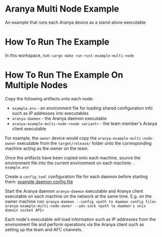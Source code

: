 # Aranya Multi Node Example

An example that runs each Aranya device as a stand-alone executable.

# How To Run The Example

In this workspace, run:
`cargo make run-rust-example-multi-node`

# How To Run The Example On Multiple Nodes

Copy the following artifacts onto each node:
- `example.env` - an environment file for loading shared configuration info such as IP addresses into executables
- `aranya-daemon` - the Aranya daemon executable
- `aranya-example-multi-node-<node variant>` - the team member's Aranya client executable

For example, the `owner` device would copy the `aranya-example-multi-node-owner` executable from the `target/release/` folder onto the corresponding machine acting as the owner on the team.

Once the artifacts have been copied onto each machine, source the environment file into the current environment on each machine: `. example.env`

Create a `config.toml` configuration file for each daemon before starting them:
[example daemon config file](https://github.com/aranya-project/aranya/blob/main/crates/aranya-daemon/src/example.toml)

Start the Aranya daemon `aranya-daemon` executable and Aranya client executable on each machine on the network at the same time. E.g. on the owner machine run:
`aranya-daemon --config <path to daemon config file>`
`aranya-example-multi-node-owner --uds-sock <path to daemon's unix domain socket API>`

Each node's executable will load information such as IP addresses from the environment file and perform operations via the Aranya client such as setting up the team and AFC channels.
